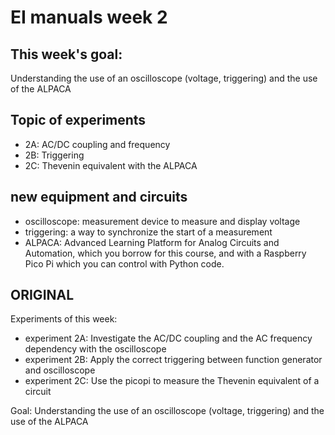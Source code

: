 # EI manuals week 2

## This week's goal: 
Understanding the use of an oscilloscope (voltage, triggering) and the use of the ALPACA 

## Topic of experiments

- 2A: AC/DC coupling and frequency
- 2B: Triggering
- 2C: Thevenin equivalent with the ALPACA

## new equipment and circuits
- oscilloscope: measurement device to measure and display voltage
- triggering: a way to synchronize the start of a measurement
- ALPACA: Advanced Learning Platform for Analog Circuits and Automation, which you borrow for this course, and with a Raspberry Pico Pi which you can control with Python code. 

## ORIGINAL
Experiments of this week:
-   experiment 2A: Investigate the AC/DC coupling and the AC frequency dependency with the oscilloscope
-   experiment 2B: Apply the correct triggering between function generator and oscilloscope
-   experiment 2C: Use the picopi to measure the Thevenin equivalent of a circuit

Goal: Understanding the use of an oscilloscope (voltage, triggering) and the use of the ALPACA 

```python

```

